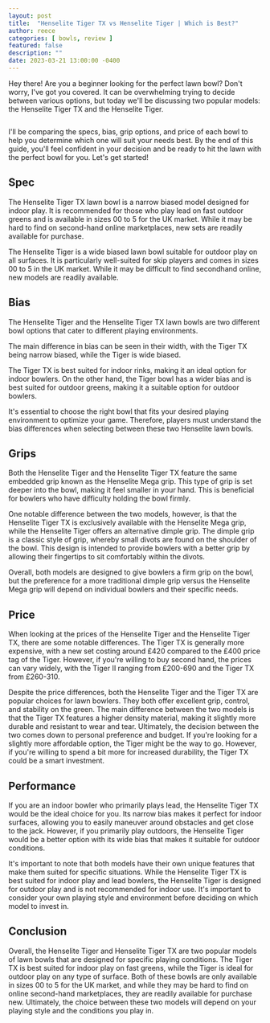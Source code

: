 ```yaml
---
layout: post
title:  "Henselite Tiger TX vs Henselite Tiger | Which is Best?"
author: reece
categories: [ bowls, review ]
featured: false
description: ""
date: 2023-03-21 13:00:00 -0400
---
```

    

<!-- wp:paragraph -->
<p xmlns="http://www.w3.org/1999/xhtml">Hey there! Are you a beginner looking for the perfect lawn bowl? Don't worry, I've got you covered. It can be overwhelming trying to decide between various options, but today we'll be discussing two popular models: the Henselite Tiger TX and the Henselite Tiger. </p>
<!-- /wp:paragraph -->

<!-- wp:image {"id":1975,"sizeSlug":"large","linkDestination":"none"} -->
<figure class="wp-block-image size-large"><img src="/img/posts/henselite-tiger-tx-vs-henselite-tiger-1024x576.jpg" alt="" class="wp-image-1975"/></figure>
<!-- /wp:image -->

<!-- wp:paragraph -->
<p>I'll be comparing the specs, bias, grip options, and price of each bowl to help you determine which one will suit your needs best. By the end of this guide, you'll feel confident in your decision and be ready to hit the lawn with the perfect bowl for you. Let's get started!</p>
<!-- /wp:paragraph -->

<!-- wp:heading -->
<h2>Spec</h2>
<!-- /wp:heading -->

<!-- wp:block {"ref":2732} /-->

<!-- wp:paragraph -->
<p>The Henselite Tiger TX lawn bowl is a narrow biased model designed for indoor play. It is recommended for those who play lead on fast outdoor greens and is available in sizes 00 to 5 for the UK market. While it may be hard to find on second-hand online marketplaces, new sets are readily available for purchase.</p>
<!-- /wp:paragraph -->

<!-- wp:block {"ref":2719} /-->

<!-- wp:paragraph -->
<p>The Henselite Tiger is a wide biased lawn bowl suitable for outdoor play on all surfaces. It is particularly well-suited for skip players and comes in sizes 00 to 5 in the UK market. While it may be difficult to find secondhand online, new models are readily available.</p>
<!-- /wp:paragraph -->

<!-- wp:heading -->
<h2>Bias</h2>
<!-- /wp:heading -->

<!-- wp:paragraph -->
<p>The Henselite Tiger and the Henselite Tiger TX lawn bowls are two different bowl options that cater to different playing environments. </p>
<!-- /wp:paragraph -->

<!-- wp:block {"ref":2835} /-->

<!-- wp:paragraph -->
<p>The main difference in bias can be seen in their width, with the Tiger TX being narrow biased, while the Tiger is wide biased.</p>
<!-- /wp:paragraph -->

<!-- wp:paragraph -->
<p>The Tiger TX is best suited for indoor rinks, making it an ideal option for indoor bowlers. On the other hand, the Tiger bowl has a wider bias and is best suited for outdoor greens, making it a suitable option for outdoor bowlers.</p>
<!-- /wp:paragraph -->

<!-- wp:block {"ref":2828} /-->

<!-- wp:paragraph -->
<p>It's essential to choose the right bowl that fits your desired playing environment to optimize your game. Therefore, players must understand the bias differences when selecting between these two Henselite lawn bowls.</p>
<!-- /wp:paragraph -->

<!-- wp:heading -->
<h2>Grips</h2>
<!-- /wp:heading -->

<!-- wp:paragraph -->
<p>Both the Henselite Tiger and the Henselite Tiger TX feature the same embedded grip known as the Henselite Mega grip. This type of grip is set deeper into the bowl, making it feel smaller in your hand. This is beneficial for bowlers who have difficulty holding the bowl firmly.</p>
<!-- /wp:paragraph -->

<!-- wp:paragraph -->
<p>One notable difference between the two models, however, is that the Henselite Tiger TX is exclusively available with the Henselite Mega grip, while the Henselite Tiger offers an alternative dimple grip. The dimple grip is a classic style of grip, whereby small divots are found on the shoulder of the bowl. This design is intended to provide bowlers with a better grip by allowing their fingertips to sit comfortably within the divots.</p>
<!-- /wp:paragraph -->

<!-- wp:paragraph -->
<p>Overall, both models are designed to give bowlers a firm grip on the bowl, but the preference for a more traditional dimple grip versus the Henselite Mega grip will depend on individual bowlers and their specific needs.</p>
<!-- /wp:paragraph -->

<!-- wp:heading -->
<h2>Price</h2>
<!-- /wp:heading -->

<!-- wp:paragraph -->
<p>When looking at the prices of the Henselite Tiger and the Henselite Tiger TX, there are some notable differences. The Tiger TX is generally more expensive, with a new set costing around £420 compared to the £400 price tag of the Tiger. However, if you're willing to buy second hand, the prices can vary widely, with the Tiger II ranging from £200-690 and the Tiger TX from £260-310.</p>
<!-- /wp:paragraph -->

<!-- wp:paragraph -->
<p>Despite the price differences, both the Henselite Tiger and the Tiger TX are popular choices for lawn bowlers. They both offer excellent grip, control, and stability on the green. The main difference between the two models is that the Tiger TX features a higher density material, making it slightly more durable and resistant to wear and tear. Ultimately, the decision between the two comes down to personal preference and budget. If you're looking for a slightly more affordable option, the Tiger might be the way to go. However, if you're willing to spend a bit more for increased durability, the Tiger TX could be a smart investment.</p>
<!-- /wp:paragraph -->

<!-- wp:heading -->
<h2>Performance</h2>
<!-- /wp:heading -->

<!-- wp:paragraph -->
<p>If you are an indoor bowler who primarily plays lead, the Henselite Tiger TX would be the ideal choice for you. Its narrow bias makes it perfect for indoor surfaces, allowing you to easily maneuver around obstacles and get close to the jack. However, if you primarily play outdoors, the Henselite Tiger would be a better option with its wide bias that makes it suitable for outdoor conditions.</p>
<!-- /wp:paragraph -->

<!-- wp:paragraph -->
<p>It's important to note that both models have their own unique features that make them suited for specific situations. While the Henselite Tiger TX is best suited for indoor play and lead bowlers, the Henselite Tiger is designed for outdoor play and is not recommended for indoor use. It's important to consider your own playing style and environment before deciding on which model to invest in.</p>
<!-- /wp:paragraph -->

<!-- wp:heading -->
<h2>Conclusion</h2>
<!-- /wp:heading -->

<!-- wp:paragraph -->
<p>Overall, the Henselite Tiger and Henselite Tiger TX are two popular models of lawn bowls that are designed for specific playing conditions. The Tiger TX is best suited for indoor play on fast greens, while the Tiger is ideal for outdoor play on any type of surface. Both of these bowls are only available in sizes 00 to 5 for the UK market, and while they may be hard to find on online second-hand marketplaces, they are readily available for purchase new. Ultimately, the choice between these two models will depend on your playing style and the conditions you play in.</p>
<!-- /wp:paragraph -->
    